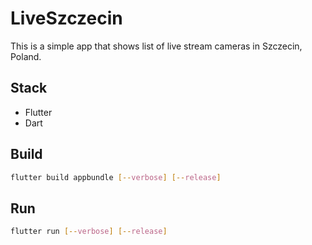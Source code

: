 # LiveSzczecin

This is a simple app that shows list of live stream cameras in Szczecin, Poland.

## Stack

- Flutter
- Dart

## Build

```bash
flutter build appbundle [--verbose] [--release]
```

## Run

```bash
flutter run [--verbose] [--release]
```
